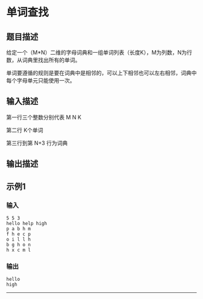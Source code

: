 # 单词查找

## 题目描述
给定一个（M\*N）二维的字母词典和一组单词列表（长度K），M为列数，N为行数，从词典里找出所有的单词。

单词要遵循的规则是要在词典中是相邻的，可以上下相邻也可以左右相邻，词典中每个字母单元只能使用一次。

## 输入描述
第一行三个整数分别代表 M N K

第二行 K个单词

第三行到第 N+3 行为词典


## 输出描述

## 示例1
### 输入
	5 5 3
	hello help high
	p a b h m
	f h e c p
	o i l l h
	b g h o n
	h x c m l
### 输出
	hello
	high

----